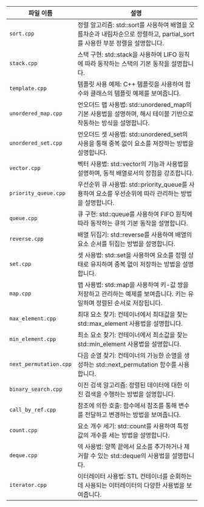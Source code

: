 | 파일 이름                | 설명 |
|-----------------------|------------------|
| `sort.cpp`            | 정렬 알고리즘: std::sort를 사용하여 배열을 오름차순과 내림차순으로 정렬하고, partial_sort를 사용한 부분 정렬을 설명합니다. |
| `stack.cpp`           | 스택 구현: std::stack을 사용하여 LIFO 원칙에 따라 동작하는 스택의 기본 동작을 설명합니다. |
| `template.cpp`        | 템플릿 사용 예제: C++ 템플릿을 사용하여 함수와 클래스의 템플릿 예제를 보여줍니다. |
| `unordered_map.cpp`   | 언오더드 맵 사용법: std::unordered_map의 기본 사용법을 설명하며, 해시 테이블 기반으로 작동하는 방식을 설명합니다. |
| `unordered_set.cpp`   | 언오더드 셋 사용법: std::unordered_set의 사용을 통해 중복 없이 요소를 저장하는 방법을 설명합니다. |
| `vector.cpp`          | 벡터 사용법: std::vector의 기능과 사용법을 설명하며, 동적 배열로서의 장점을 강조합니다. |
| `priority_queue.cpp`  | 우선순위 큐 사용법: std::priority_queue를 사용하여 요소를 우선순위에 따라 관리하는 방법을 설명합니다. |
| `queue.cpp`           | 큐 구현: std::queue를 사용하여 FIFO 원칙에 따라 동작하는 큐의 기본 동작을 설명합니다. |
| `reverse.cpp`         | 배열 뒤집기: std::reverse를 사용하여 배열의 요소 순서를 뒤집는 방법을 설명합니다. |
| `set.cpp`             | 셋 사용법: std::set을 사용하여 요소를 정렬 상태로 유지하며 중복 없이 저장하는 방법을 설명합니다. |
| `map.cpp`               | 맵 사용법: std::map을 사용하여 키-값 쌍을 저장하고 관리하는 예제를 보여줍니다. 키는 유일하며 정렬된 순서로 저장됩니다. |
| `max_element.cpp`       | 최대 요소 찾기: 컨테이너에서 최대값을 찾는 std::max_element 사용법을 설명합니다. |
| `min_element.cpp`       | 최소 요소 찾기: 컨테이너에서 최소값을 찾는 std::min_element 사용법을 설명합니다. |
| `next_permutation.cpp`  | 다음 순열 찾기: 컨테이너의 가능한 순열을 생성하는 std::next_permutation 함수를 사용합니다. |
| `binary_search.cpp`     | 이진 검색 알고리즘: 정렬된 데이터에 대한 이진 검색을 수행하는 방법을 설명합니다. |
| `call_by_ref.cpp`       | 참조에 의한 호출: 함수에서 참조를 통해 변수를 전달하고 변경하는 방법을 보여줍니다. |
| `count.cpp`             | 요소 개수 세기: std::count를 사용하여 특정 값의 개수를 세는 방법을 설명합니다. |
| `deque.cpp`             | 덱 사용법: 양쪽 끝에서 요소를 추가하거나 제거할 수 있는 std::deque의 사용법을 설명합니다. |
| `iterator.cpp`          | 이터레이터 사용법: STL 컨테이너를 순회하는 데 사용되는 이터레이터의 다양한 사용법을 보여줍니다. |

